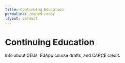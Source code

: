 ```yaml
---
title: Continuing Education
permalink: /coned-ceus/
layout: default
---
```


# Continuing Education

Info about CEUs, EdApp course drafts, and CAPCE credit.

